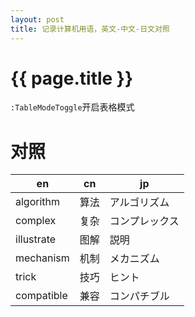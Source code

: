 ```yaml
---
layout: post
title: 记录计算机用语，英文-中文-日文对照 
---
```

{{ page.title }}
=============

`:TableModeToggle`开启表格模式

# 对照

| en         | cn   | jp             |
|------------|------|----------------|
| algorithm  | 算法 | アルゴリズム   |
| complex    | 复杂 | コンプレックス |
| illustrate | 图解 | 説明           |
| mechanism  | 机制 | メカニズム     |
| trick      | 技巧 | ヒント         |
| compatible | 兼容 | コンパチブル |
 

